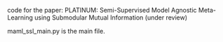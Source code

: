 code for the paper: PLATINUM: Semi-Supervised Model Agnostic Meta-Learning using Submodular Mutual Information (under review)

maml_ssl_main.py is the main file.
